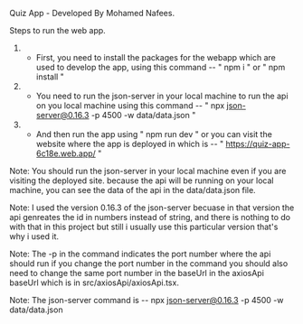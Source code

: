 Quiz App - Developed By Mohamed Nafees.

Steps to run the web app.

1. - First, you need to install the packages for the webapp which are used to develop the app,  using this command -- " npm i " or " npm install "

2. - You need to run the json-server in your local machine to run the api on you local machine using this command -- " npx json-server@0.16.3 -p 4500 -w data/data.json "

3. - And then run the app using " npm run dev " or you can visit the website where the app is deployed in which is -- " https://quiz-app-6c18e.web.app/ "

Note: You should run the json-server in your local machine even if you are visiting the deployed site. because the api will be running on your local machine, you can see the data of the api in the data/data.json file.

Note: I used the version 0.16.3 of the json-server becuase in that version the api genreates the id in numbers instead of string, and there is nothing to do with that in this project but still i usually use this particular version that's why i used it.

Note: The -p in the command indicates the port number where the api should run if you change the port number in the command you should also need to change the same port number in the baseUrl in the axiosApi baseUrl which is in src/axiosApi/axiosApi.tsx.

Note: The json-server command is -- npx json-server@0.16.3 -p 4500 -w data/data.json

